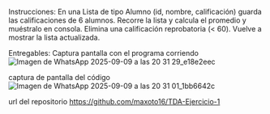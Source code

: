 Instrucciones:
En una Lista de tipo Alumno (id, nombre, calificación) guarda las calificaciones de 6 alumnos.
Recorre la lista y calcula el promedio y muéstralo en consola.
Elimina una calificación reprobatoria (< 60).
Vuelve a mostrar la lista actualizada.

Entregables:
Captura pantalla con el programa corriendo
![Imagen de WhatsApp 2025-09-09 a las 20 31 29_e18e2eec](https://github.com/user-attachments/assets/3f975b03-2453-44f3-9d01-613a1b1ef811)

captura de pantalla del código
![Imagen de WhatsApp 2025-09-09 a las 20 31 01_1bb6642c](https://github.com/user-attachments/assets/0c090f1e-38a3-4973-ace6-44a47cbf9137)

url del repositorio  https://github.com/maxoto16/TDA-Ejercicio-1

